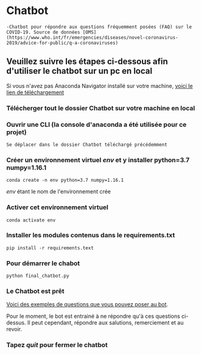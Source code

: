 # Chatbot
    -Chatbot pour répondre aux questions fréquemment posées (FAQ) sur le COVID-19. Source de données [OMS](https://www.who.int/fr/emergencies/diseases/novel-coronavirus-2019/advice-for-public/q-a-coronaviruses)



## Veuillez suivre les étapes ci-dessous afin d'utiliser le chatbot sur un pc en local
   Si vous n'avez pas Anaconda Navigator installé sur votre machine, [voici le lien de téléchargement](https://docs.anaconda.com/anaconda/install/) 

### Télécherger tout le dossier Chatbot sur votre machine en local

### Ouvrir une CLI (la console d'anaconda a été utilisée pour ce projet)
    Se déplacer dans le dossier Chatbot téléchargé précédemment

### Créer un environnement virtuel *env* et y installer python=3.7 numpy=1.16.1
    conda create -n env python=3.7 numpy=1.16.1
    
   *env* étant le nom de l'environnement crée 

### Activer cet environnement virtuel
    conda activate env

### Installer les modules contenus dans le requirements.txt
    pip install -r requirements.text

### Pour démarrer le chabot
    python final_chatbot.py

### Le Chatbot est prêt
   [Voici des exemples de questions que vous pouvez poser au bot](https://www.who.int/fr/emergencies/diseases/novel-coronavirus-2019/advice-for-public/q-a-coronaviruses).
   
   Pour le moment, le bot est entrainé à ne répondre qu'à ces questions ci-dessus. 
   Il peut cependant, répondre aux salutions, remerciement et au revoir. 


### Tapez *quit* pour fermer le chatbot

